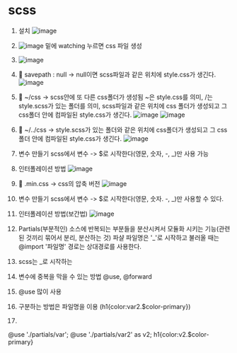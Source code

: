 # scss

1. 설치
![image](https://github.com/aeiouzz/scss/assets/145514483/48de0d8a-5f66-4195-a533-0b7f70766f45)

2. ![image](https://github.com/aeiouzz/scss/assets/145514483/815876a5-d4c6-4c62-b53b-7f3ef6e179f2)
밑에 watching 누르면 css 파일 생성

3. ![image](https://github.com/aeiouzz/scss/assets/145514483/4dbbcb85-30f5-401a-a8c2-d746c3be9543)

4. 🎀 savepath : null -> null이면 scss파일과 같은 위치에 style.css가 생긴다.
   ![image](https://github.com/aeiouzz/scss/assets/145514483/0cf65890-0ced-4bd1-bd36-f2f241ca5690)

5. 🎀 ~/css -> scss안에 또 다른 css폴더가 생성됨
~은 style.css를 의미, /는 style.scss가 있는 폴더를 의미, scss파일과 같은 위치에 css 폴더가 생성되고 그 css폴더 안에 컴파일된 style.css가 생긴다.
![image](https://github.com/aeiouzz/scss/assets/145514483/02f8301d-a5e5-4f0b-b9e6-f7d271041105)
![image](https://github.com/aeiouzz/scss/assets/145514483/fccc4069-0498-4f65-8a66-0d1709746c0a)

6. 🎀 ~/../css -> style.scss가 있는 폴더와 같은 위치에 css폴더가 생성되고 그 css폴더 안에 컴파일된 style.css가 생긴다.
![image](https://github.com/aeiouzz/scss/assets/145514483/2a3c9e4b-e98d-44a3-8d81-24b6e887f066)

7. 변수 만들기 scss에서 변수 -> $로 시작한다(영문, 숫자, -, _)만 사용 가능

8. 인터폴레이션 방법
![image](https://github.com/aeiouzz/scss/assets/145514483/b2dfdb75-5d78-4911-b1d7-67fe97eb357e)


8. 🎀 .min.css -> css의 압축 버전
![image](https://github.com/aeiouzz/scss/assets/145514483/d5369fb4-e3a4-4c01-a8cc-f0aa8e268c25)


9. 변수 만들기
scss에서 변수 -> $로 시작한다(영문, 숫자. -, _)만 사용할 수 있다.

10. 인터폴레이션 방법(보간법)
![image](https://github.com/aeiouzz/scss/assets/145514483/63a45377-a1a1-44a1-9297-9cb6c79d5908)

11. Partials(부분적인)
소스에 반복되는 부분들을 분산시켜서 모듈화 시키는 기능(관련된 것끼리 묶어서 분리, 분산하는 것)
파샬 파일명은 '_'로 시작하고 불러올 때는 @import '파일명' 경로는 상대경로를 사용한다.
12. scss는 _로 시작하는 
13. 변수에 중복을 막을 수 있는 방법 @use, @forward
14. @use 많이 사용
15. 구분하는 방법은 파일명을 이용 (h1{color:var2.$color-primary})
16.
@use './partials/var';
@use './partials/var2' as v2;
h1{color:v2.$color-primary} 
